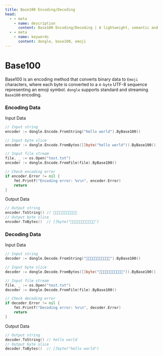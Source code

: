 ```yaml
---
title: Base100 Encoding/Decoding
head:
  - - meta
    - name: description
      content: Base100 Encoding/Decoding | A lightweight, semantic and developer-friendly golang encoding & crypto library
  - - meta
    - name: keywords
      content: dongle, base100, emoji
---
```


# Base100

Base100 is an encoding method that converts binary data to `Emoji` characters, where each byte is converted to a `4-byte` UTF-8 sequence representing an emoji symbol. `dongle` supports standard and streaming `Base100` encoding.

### Encoding Data

Input Data

```go
// Input string
encoder := dongle.Encode.FromString("hello world").ByBase100()

// Input byte slice
encoder := dongle.Encode.FromBytes([]byte("hello world")).ByBase100()

// Input file stream
file, _ := os.Open("test.txt")
encoder := dongle.Encode.FromFile(file).ByBase100()

// Check encoding error
if encoder.Error != nil {
	fmt.Printf("Encoding error: %v\n", encoder.Error)
	return
}
```

Output Data

```go
// Output string
encoder.ToString() // 👟👜👣👣👦🐗👮👦👩👣👛
// Output byte slice
encoder.ToBytes()  // []byte("👟👜👣👣👦🐗👮👦👩👣👛")
```

### Decoding Data

Input Data

```go
// Input string
decoder := dongle.Decode.FromString("👟👜👣👣👦🐗👮👦👩👣👛").ByBase100()

// Input byte slice
decoder := dongle.Decode.FromBytes([]byte("👟👜👣👣👦🐗👮👦👩👣👛")).ByBase100()

// Input file stream
file, _ := os.Open("test.txt")
decoder := dongle.Decode.FromFile(file).ByBase100()

// Check decoding error
if decoder.Error != nil {
	fmt.Printf("Decoding error: %v\n", decoder.Error)
	return
}
```

Output Data

```go
// Output string
decoder.ToString() // hello world
// Output byte slice
decoder.ToBytes()  // []byte("hello world")
``` 